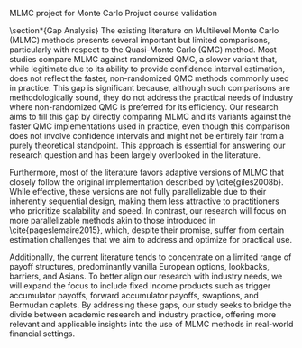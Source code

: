 MLMC project for Monte Carlo Projuct course validation

\section*{Gap Analysis}
The existing literature on Multilevel Monte Carlo (MLMC) methods presents several important but limited comparisons, particularly with respect to the Quasi-Monte Carlo (QMC) method. Most studies compare MLMC against randomized QMC, a slower variant that, while legitimate due to its ability to provide confidence interval estimation, does not reflect the faster, non-randomized QMC methods commonly used in practice. This gap is significant because, although such comparisons are methodologically sound, they do not address the practical needs of industry where non-randomized QMC is preferred for its efficiency. Our research aims to fill this gap by directly comparing MLMC and its variants against the faster QMC implementations used in practice, even though this comparison does not involve confidence intervals and might not be entirely fair from a purely theoretical standpoint. This approach is essential for answering our research question and has been largely overlooked in the literature.

Furthermore, most of the literature favors adaptive versions of MLMC that closely follow the original implementation described by \cite{giles2008b}. While effective, these versions are not fully parallelizable due to their inherently sequential design, making them less attractive to practitioners who prioritize scalability and speed. In contrast, our research will focus on more parallelizable methods akin to those introduced in \cite{pageslemaire2015}, which, despite their promise, suffer from certain estimation challenges that we aim to address and optimize for practical use.

Additionally, the current literature tends to concentrate on a limited range of payoff structures, predominantly vanilla European options, lookbacks, barriers, and Asians. To better align our research with industry needs, we will expand the focus to include fixed income products such as trigger accumulator payoffs, forward accumulator payoffs, swaptions, and Bermudan caplets. By addressing these gaps, our study seeks to bridge the divide between academic research and industry practice, offering more relevant and applicable insights into the use of MLMC methods in real-world financial settings.
